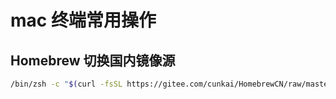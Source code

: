 # mac 终端常用操作

## Homebrew 切换国内镜像源

```bash
/bin/zsh -c "$(curl -fsSL https://gitee.com/cunkai/HomebrewCN/raw/master/Homebrew.sh)"
```
